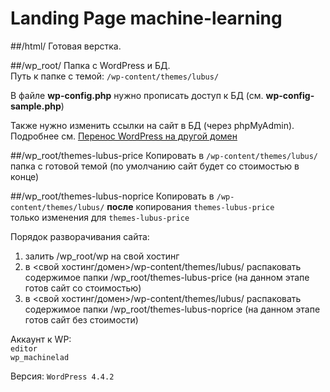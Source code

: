 # Landing Page machine-learning

##/html/
Готовая верстка.

##/wp_root/
Папка с WordPress и БД.<br>
Путь к папке с темой: `/wp-content/themes/lubus/`<br>

В файле <b>wp-config.php</b> нужно прописать доступ к БД (см. <b>wp-config-sample.php</b>)<br>

Также нужно изменить ссылки на сайт в БД (через phpMyAdmin).
Подробнее см. [Перенос WordPress на другой домен](http://pro-wordpress.ru/chast-1-nastraivaem-svoj-blog/nastrojka/perenos-wordpress-bloga-na-drugoj-xosting-ili-domen.php)

##/wp_root/themes-lubus-price
Копировать в `/wp-content/themes/lubus/`<br>
папка с готовой темой (по умолчанию сайт будет со стоимостью в конце)

##/wp_root/themes-lubus-noprice
Копировать в `/wp-content/themes/lubus/` **после** копирования `themes-lubus-price`<br>
только изменения для `themes-lubus-price`

Порядок разворачивания сайта:
1. залить /wp_root/wp на свой хостинг
2. в <свой хостинг/домен>/wp-content/themes/lubus/ распаковать содержимое папки /wp_root/themes-lubus-price (на данном этапе готов сайт со стоимостью)
3. в <свой хостинг/домен>/wp-content/themes/lubus/ распаковать содержимое папки /wp_root/themes-lubus-noprice (на данном этапе готов сайт без стоимости)

Аккаунт к WP:<br>
`editor`<br>
`wp_machinelad`<br>

Версия: `WordPress 4.4.2`<br>

